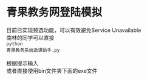 青果教务网登陆模拟
=======================================
目前已实现预选功能，可以有效避免Service Unavailable</br>南林的同学可以直接 </br><code>python 青果教务系统选课助手.py </code></br>根据提示输入</br>或者直接使用bin文件夹下面的exe文件


